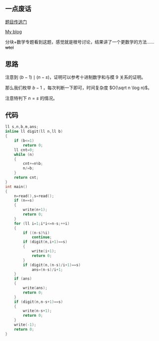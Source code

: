 ## 一点废话

[题目传送门](https://www.luogu.com.cn/problem/AT2038)

[My blog](https://www.luogu.com.cn/blog/128433/#)

分块+数学专题看到这题，感觉就是根号讨论，结果讲了一个更数学的方法……~~wtcl~~

## 思路

注意到 $(b-1) \mid (n-s)$，证明可以参考十进制数字和与模 $9$ 关系的证明。

那么我们枚举 $b-1$ ，每次判断一下即可，时间复杂度 $O(\sqrt n \log n)$。

注意特判下 $n=s$ 的情况。


## 代码

```cpp
ll s,n,b,m,ans;
inline ll digit(ll n,ll b)
{
	if (b<=1)
		return 0;
	ll cnt=0;
	while (n)
	{
		cnt+=n%b;
		n/=b;
	}
	return cnt;
}
int main()
{
	n=read(),s=read();
	if (n==s)
	{
		write(n+1);
		return 0;
	}
	for (ll i=1;i*i<=n-s;++i)
	{
		if ((n-s)%i)
			continue;
		if (digit(n,i+1)==s)
		{
			write(i+1);
			return 0;
		}
		if (digit(n,(n-s)/i+1)==s)
			ans=(n-s)/i+1;
	}
	if (ans)
	{
		write(ans);
		return 0;
	}
	if (digit(n,n-s+1)==s)
	{
		write(n-s+1);
		return 0;
	}
	write(-1);
	return 0;
}
```
